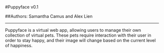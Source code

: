 #Puppyface v0.1

##Authors: Samantha Camus and Alex Lien
* * * * * * * *

Puppyface is a virtual web app, allowing users to manage
their own collection of virtual pets. These pets require
interaction with their user in order to stay happy, and
their image will change based on the current level of happiness.

